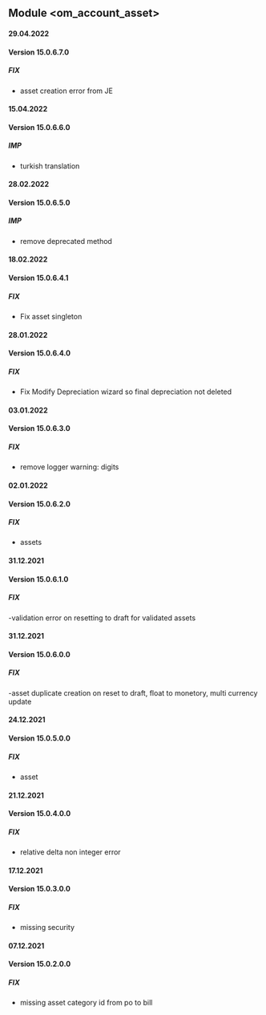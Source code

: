 ## Module <om_account_asset>

#### 29.04.2022
#### Version 15.0.6.7.0
##### FIX
- asset creation error from JE

#### 15.04.2022
#### Version 15.0.6.6.0
##### IMP
- turkish translation

#### 28.02.2022
#### Version 15.0.6.5.0
##### IMP
- remove deprecated method

#### 18.02.2022
#### Version 15.0.6.4.1
##### FIX
- Fix asset singleton

#### 28.01.2022
#### Version 15.0.6.4.0
##### FIX
- Fix Modify Depreciation wizard so final depreciation not deleted

#### 03.01.2022
#### Version 15.0.6.3.0
##### FIX
- remove logger warning: digits

#### 02.01.2022
#### Version 15.0.6.2.0
##### FIX
- assets

#### 31.12.2021
#### Version 15.0.6.1.0
##### FIX
-validation error on resetting to draft for validated assets


#### 31.12.2021
#### Version 15.0.6.0.0
##### FIX
-asset duplicate creation on reset to draft, float to monetory,
 multi currency update


#### 24.12.2021
#### Version 15.0.5.0.0
##### FIX
- asset

#### 21.12.2021
#### Version 15.0.4.0.0
##### FIX
- relative delta non integer error

#### 17.12.2021
#### Version 15.0.3.0.0
##### FIX
- missing security

#### 07.12.2021
#### Version 15.0.2.0.0
##### FIX
- missing asset category id from po to bill


